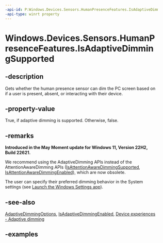 ```yaml
---
-api-id: P:Windows.Devices.Sensors.HumanPresenceFeatures.IsAdaptiveDimmingSupported
-api-type: winrt property
---
```


# Windows.Devices.Sensors.HumanPresenceFeatures.IsAdaptiveDimmingSupported

<!--
public bool IsAdaptiveDimmingSupported { get; }
-->

## -description

Gets whether the human presence sensor can dim the PC screen based on if a user is present, absent, or interacting with their device.

## -property-value

True, if adaptive dimming is supported. Otherwise, false.

## -remarks

**Introduced in the May Moment update for Windows 11, Version 22H2, Build 22621.**

We recommend using the AdaptiveDimming APIs instead of the AttentionAwareDimming APIs ([IsAttentionAwareDimmingSupported](humanpresencefeatures_isattentionawaredimmingsupported.md), [IsAttentionAwareDimmingEnabled](humanpresencesettings_isattentionawaredimmingenabled.md)), which are now obsolete.

The user can specify their preferred dimming behavior in the System settings (see [Launch the Windows Settings app](/windows/uwp/launch-resume/launch-settings-app#system)).

## -see-also

[AdaptiveDimmingOptions](adaptivedimmingoptions.md), [IsAdaptiveDimmingEnabled](humanpresencesettings_isadaptivedimmingenabled.md), [Device experiences - Adaptive dimming](/windows-hardware/design/device-experiences/sensors-presence-adaptive-dimming)

## -examples
